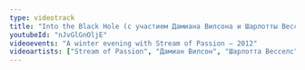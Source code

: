```yaml
---
type: videotrack
title: "Into the Black Hole (с участием Дамиана Вилсона и Шарлотты Весселс)"
youtubeId: "nJvGlGnOljE"
videoevents: "A winter evening with Stream of Passion — 2012"
videoartists: ["Stream of Passion", "Дамиан Вилсон", "Шарлотта Весселс"]
---
```

